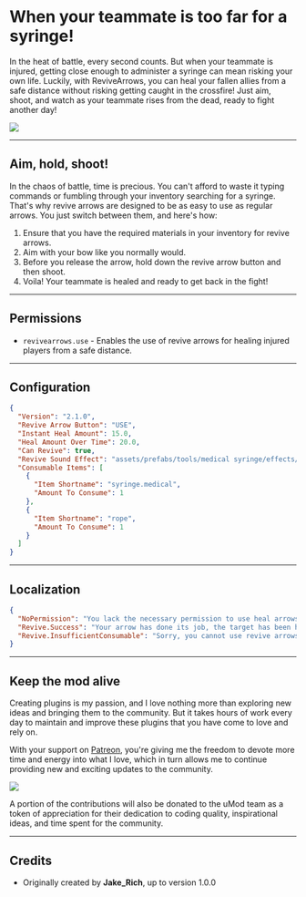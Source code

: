 # When your teammate is too far for a syringe!
In the heat of battle, every second counts. But when your teammate is injured, getting close enough to administer a syringe can mean risking your own life. Luckily, with ReviveArrows, you can heal your fallen allies from a safe distance without risking getting caught in the crossfire! Just aim, shoot, and watch as your teammate rises from the dead, ready to fight another day!

![](https://i.imgur.com/DbfZmgl.png)

---------

## Aim, hold, shoot!
In the chaos of battle, time is precious. You can't afford to waste it typing commands or fumbling through your inventory searching for a syringe. That's why revive arrows are designed to be as easy to use as regular arrows. You just switch between them, and here's how:

1. Ensure that you have the required materials in your inventory for revive arrows.
2. Aim with your bow like you normally would.
3. Before you release the arrow, hold down the revive arrow button and then shoot.
4. Voila! Your teammate is healed and ready to get back in the fight!

------

## Permissions
* `revivearrows.use` - Enables the use of revive arrows for healing injured players from a safe distance.

----------

## Configuration
```json
{
  "Version": "2.1.0",
  "Revive Arrow Button": "USE",
  "Instant Heal Amount": 15.0,
  "Heal Amount Over Time": 20.0,
  "Can Revive": true,
  "Revive Sound Effect": "assets/prefabs/tools/medical syringe/effects/inject_friend.prefab",
  "Consumable Items": [
    {
      "Item Shortname": "syringe.medical",
      "Amount To Consume": 1
    },
    {
      "Item Shortname": "rope",
      "Amount To Consume": 1
    }
  ]
}
```

------------------

## Localization
```json
{
  "NoPermission": "You lack the necessary permission to use heal arrows.",
  "Revive.Success": "Your arrow has done its job, the target has been healed!",
  "Revive.InsufficientConsumable": "Sorry, you cannot use revive arrows without the required materials!"
}
```

-----------

## Keep the mod alive
Creating plugins is my passion, and I love nothing more than exploring new ideas and bringing them to the community. But it takes hours of work every day to maintain and improve these plugins that you have come to love and rely on.

With your support on [Patreon](https://www.patreon.com/VisEntities), you're  giving me the freedom to devote more time and energy into what I love, which in turn allows me to continue providing new and exciting updates to the community.

![](https://i.imgur.com/8uhEWPb.png)

A portion of the contributions will also be donated to the uMod team as a token of appreciation for their dedication to coding quality, inspirational ideas, and time spent for the community.

------

## Credits
* Originally created by **Jake_Rich**, up to version 1.0.0